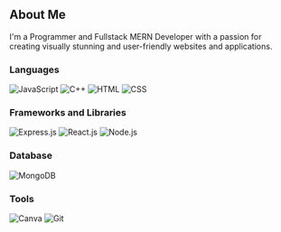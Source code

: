 ## About Me
I'm a Programmer and Fullstack MERN Developer with a passion for creating visually stunning and user-friendly websites and applications.

### Languages
![JavaScript](https://img.shields.io/badge/JAVASCRIPT-yellow?style=flat-square) ![C++](https://img.shields.io/badge/C++-blue?style=flat-square) ![HTML](https://img.shields.io/badge/HTML-orange?style=flat-square) ![CSS](https://img.shields.io/badge/CSS-blue?style=flat-square)

### Frameworks and Libraries
![Express.js](https://img.shields.io/badge/EXPRESS.JS-green?style=flat-square) ![React.js](https://img.shields.io/badge/REACT.JS-61DAFB?style=flat-square) ![Node.js](https://img.shields.io/badge/NODE.JS-green?style=flat-square)

### Database
![MongoDB](https://img.shields.io/badge/MONGODB-green?style=flat-square)

### Tools
![Canva](https://img.shields.io/badge/CANVA-blue?style=flat-square) ![Git](https://img.shields.io/badge/GIT-orange?style=flat-square)
